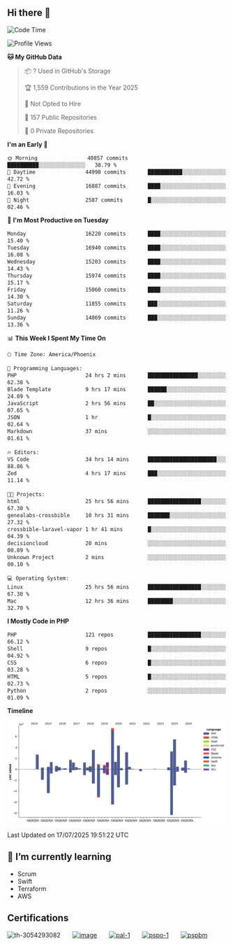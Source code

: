 ## Hi there 👋

<!--START_SECTION:waka-->
![Code Time](http://img.shields.io/badge/Code%20Time-11%2C397%20hrs%2055%20mins-blue)

![Profile Views](http://img.shields.io/badge/Profile%20Views-1-blue)

**🐱 My GitHub Data** 

> 📦 ? Used in GitHub's Storage 
 > 
> 🏆 1,559 Contributions in the Year 2025
 > 
> 🚫 Not Opted to Hire
 > 
> 📜 157 Public Repositories 
 > 
> 🔑 0 Private Repositories 
 > 
**I'm an Early 🐤** 

```text
🌞 Morning                40857 commits       ██████████░░░░░░░░░░░░░░░   38.79 % 
🌆 Daytime                44990 commits       ███████████░░░░░░░░░░░░░░   42.72 % 
🌃 Evening                16887 commits       ████░░░░░░░░░░░░░░░░░░░░░   16.03 % 
🌙 Night                  2587 commits        █░░░░░░░░░░░░░░░░░░░░░░░░   02.46 % 
```
📅 **I'm Most Productive on Tuesday** 

```text
Monday                   16220 commits       ████░░░░░░░░░░░░░░░░░░░░░   15.40 % 
Tuesday                  16940 commits       ████░░░░░░░░░░░░░░░░░░░░░   16.08 % 
Wednesday                15203 commits       ████░░░░░░░░░░░░░░░░░░░░░   14.43 % 
Thursday                 15974 commits       ████░░░░░░░░░░░░░░░░░░░░░   15.17 % 
Friday                   15060 commits       ████░░░░░░░░░░░░░░░░░░░░░   14.30 % 
Saturday                 11855 commits       ███░░░░░░░░░░░░░░░░░░░░░░   11.26 % 
Sunday                   14069 commits       ███░░░░░░░░░░░░░░░░░░░░░░   13.36 % 
```


📊 **This Week I Spent My Time On** 

```text
🕑︎ Time Zone: America/Phoenix

💬 Programming Languages: 
PHP                      24 hrs 2 mins       ████████████████░░░░░░░░░   62.38 % 
Blade Template           9 hrs 17 mins       ██████░░░░░░░░░░░░░░░░░░░   24.09 % 
JavaScript               2 hrs 56 mins       ██░░░░░░░░░░░░░░░░░░░░░░░   07.65 % 
JSON                     1 hr                █░░░░░░░░░░░░░░░░░░░░░░░░   02.64 % 
Markdown                 37 mins             ░░░░░░░░░░░░░░░░░░░░░░░░░   01.61 % 

🔥 Editors: 
VS Code                  34 hrs 14 mins      ██████████████████████░░░   88.86 % 
Zed                      4 hrs 17 mins       ███░░░░░░░░░░░░░░░░░░░░░░   11.14 % 

🐱‍💻 Projects: 
html                     25 hrs 56 mins      █████████████████░░░░░░░░   67.30 % 
genealabs-crossbible     10 hrs 31 mins      ███████░░░░░░░░░░░░░░░░░░   27.32 % 
crossbible-laravel-vapor 1 hr 41 mins        █░░░░░░░░░░░░░░░░░░░░░░░░   04.39 % 
decisioncloud            20 mins             ░░░░░░░░░░░░░░░░░░░░░░░░░   00.89 % 
Unknown Project          2 mins              ░░░░░░░░░░░░░░░░░░░░░░░░░   00.10 % 

💻 Operating System: 
Linux                    25 hrs 56 mins      █████████████████░░░░░░░░   67.30 % 
Mac                      12 hrs 36 mins      ████████░░░░░░░░░░░░░░░░░   32.70 % 
```

**I Mostly Code in PHP** 

```text
PHP                      121 repos           █████████████████░░░░░░░░   66.12 % 
Shell                    9 repos             █░░░░░░░░░░░░░░░░░░░░░░░░   04.92 % 
CSS                      6 repos             █░░░░░░░░░░░░░░░░░░░░░░░░   03.28 % 
HTML                     5 repos             █░░░░░░░░░░░░░░░░░░░░░░░░   02.73 % 
Python                   2 repos             ░░░░░░░░░░░░░░░░░░░░░░░░░   01.09 % 
```



**Timeline**

![Lines of Code chart](https://raw.githubusercontent.com/mikebronner/mikebronner/master/assets/bar_graph.png)


 Last Updated on 17/07/2025 19:51:22 UTC
<!--END_SECTION:waka-->

<!--
**mikebronner/mikebronner** is a ✨ _special_ ✨ repository because its `README.md` (this file) appears on your GitHub profile.

Here are some ideas to get you started:

- 🔭 I’m currently working on ...
- 🌱 I’m currently learning ...
- 👯 I’m looking to collaborate on ...
- 🤔 I’m looking for help with ...
- 💬 Ask me about ...
- 📫 How to reach me: ...
- 😄 Pronouns: ...
- ⚡ Fun fact: ...
-->

## 🌱 I’m currently learning

- Scrum
- Swift
- Terraform
- AWS

## Certifications

![th-3054293082](https://user-images.githubusercontent.com/1791050/208267034-c5006f82-ae89-41eb-9478-7106c5aba070.jpg)
&nbsp;&nbsp;&nbsp;&nbsp;&nbsp;
[![image](https://images.credly.com/size/100x100/images/a2790314-008a-4c3d-9553-f5e84eb359ba/image.png)](https://www.credly.com/users/mike-bronner)
&nbsp;&nbsp;&nbsp;&nbsp;&nbsp;
[![pal-1](https://images.credly.com/size/100x100/images/78c772ee-6b3c-4348-ac66-58ac5a2cf581/image.png)](https://www.credly.com/users/mike-bronner)
&nbsp;&nbsp;&nbsp;&nbsp;&nbsp;
[![pspo-1](https://images.credly.com/size/100x100/images/591762c5-fae7-49c6-b326-e1756979928d/image.png)](https://www.credly.com/users/mike-bronner)
&nbsp;&nbsp;&nbsp;&nbsp;&nbsp;
[![pspbm](https://images.credly.com/size/100x100/images/55a21a78-59af-4294-810e-e4014e9ca1be/image.png)](https://www.credly.com/users/mike-bronner)
